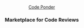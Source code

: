 <div align="center">

  [Code Ponder](./assets/logo.png)

  ### Marketplace for Code Reviews

</div>
